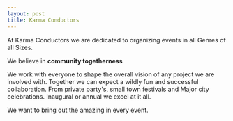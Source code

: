 ```yaml
---
layout: post
title: Karma Conductors
---
```



At Karma Conductors we are dedicated to organizing events in all Genres of all Sizes. 

<p class="message">
  We believe in <strong>community togetherness</strong>
</p>

We work with everyone to shape the overall vision of any project we are involved with. Together we can expect a wildly fun and successful collaboration. From private party's, small town festivals and Major city celebrations. Inaugural or annual we excel at it all. 

We want to bring out the amazing in every event.